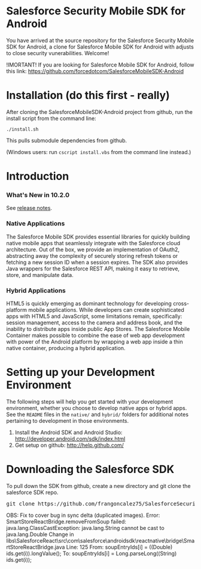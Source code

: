 # Salesforce Security Mobile SDK for Android
<!-- [![CircleCI](https://circleci.com/gh/forcedotcom/SalesforceMobileSDK-Android/tree/dev.svg?style=svg)](https://circleci.com/gh/forcedotcom/workflows/SalesforceMobileSDK-Android/tree/dev)
[![Known Vulnerabilities](https://snyk.io/test/github/forcedotcom/SalesforceMobileSDK-Android/badge.svg)](https://snyk.io/test/github/forcedotcom/SalesforceMobileSDK-Android)
![GitHub release (latest SemVer)](https://img.shields.io/github/v/release/forcedotcom/SalesforceMobileSDK-Android?sort=semver) -->


You have arrived at the source repository for the Salesforce Security Mobile SDK for Android, a clone for Salesforce Mobile SDK for Android with adjusts to close security vunerabilities. Welcome! 

!IMORTANT!
If you are looking for Salesforce Mobile SDK for Android, follow this link:
https://github.com/forcedotcom/SalesforceMobileSDK-Android

Installation (do this first - really)
==

After cloning the SalesforceMobileSDK-Android project from github, run the install script from the command line:

`./install.sh`

This pulls submodule dependencies from github.

(Windows users: run `cscript install.vbs` from the command line instead.)

Introduction
==

### What's New in 10.2.0
See [release notes](https://github.com/frangoncalez75/SalesforceMobileSDK-Android/releases).

### Native Applications
The Salesforce Mobile SDK provides essential libraries for quickly building native mobile apps that seamlessly integrate with the Salesforce cloud architecture.  Out of the box, we provide an implementation of OAuth2, abstracting away the complexity of securely storing refresh tokens or fetching a new session ID when a session expires. The SDK also provides Java wrappers for the Salesforce REST API, making it easy to retrieve, store, and manipulate data.

### Hybrid Applications
HTML5 is quickly emerging as dominant technology for developing cross-platform mobile applications. While developers can create sophisticated apps with HTML5 and JavaScript, some limitations remain, specifically: session management, access to the camera and address book, and the inability to distribute apps inside public App Stores. The Salesforce Mobile Container makes possible to combine the ease of web app development with power of the Android platform by wrapping a web app inside a thin native container, producing a hybrid application.

Setting up your Development Environment
==

The following steps will help you get started with your development environment, whether you choose to develop native apps or hybrid apps. See the `README` files in the `native/` and `hybrid/` folders for additional notes pertaining to development in those environments.

1. Install the Android SDK and Android Studio: http://developer.android.com/sdk/index.html
2. Get setup on github: http://help.github.com/

Downloading the Salesforce SDK
==

To pull down the SDK from github, create a new directory and git clone the salesforce SDK repo.
<pre>
git clone https://github.com/frangoncalez75/SalesforceSecurityMobileSDK-Android.git
</pre>

OBS: Fix to cover bug in sync delta (duplicated images).
Error: SmartStoreReactBridge.removeFromSoup failed: java.lang.ClassCastException: java.lang.String cannot be cast to java.lang.Double
Change in libs\SalesforceReact\src\com\salesforce\androidsdk\reactnative\bridge\SmartStoreReactBridge.java
Line: 125
From: soupEntryIds[i] = ((Double) ids.get(i)).longValue();
To: soupEntryIds[i] = Long.parseLong((String) ids.get(i));


